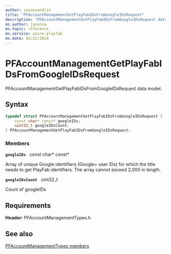 ```yaml
---
author: jasonsandlin
title: "PFAccountManagementGetPlayFabIDsFromGoogleIDsRequest"
description: "PFAccountManagementGetPlayFabIDsFromGoogleIDsRequest data model."
ms.author: jasonsa
ms.topic: reference
ms.service: azure-playfab
ms.date: 02/22/2024
---
```


# PFAccountManagementGetPlayFabIDsFromGoogleIDsRequest  

PFAccountManagementGetPlayFabIDsFromGoogleIDsRequest data model.  

## Syntax  
  
```cpp
typedef struct PFAccountManagementGetPlayFabIDsFromGoogleIDsRequest {  
    const char* const* googleIDs;  
    uint32_t googleIDsCount;  
} PFAccountManagementGetPlayFabIDsFromGoogleIDsRequest;  
```
  
### Members  
  
**`googleIDs`** &nbsp; const char* const*  
  
Array of unique Google identifiers (Google+ user IDs) for which the title needs to get PlayFab identifiers. The array cannot exceed 2,000 in length.
  
**`googleIDsCount`** &nbsp; uint32_t  
  
Count of googleIDs
  
  
## Requirements  
  
**Header:** PFAccountManagementTypes.h
  
## See also  
[PFAccountManagementTypes members](../pfaccountmanagementtypes_members.md)  

  
  
